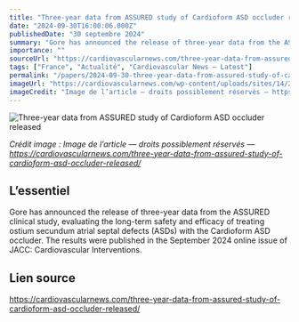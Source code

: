 ```yaml
---
title: "Three-year data from ASSURED study of Cardioform ASD occluder released"
date: "2024-09-30T16:00:06.000Z"
publishedDate: "30 septembre 2024"
summary: "Gore has announced the release of three-year data from the ASSURED clinical study, evaluating the long-term safety and efficacy of treating ostium secundum atrial septal defects (ASDs) with the Cardioform ASD occluder. The results were published in the September 2024 online issue of JACC: Cardiovascular Interventions."
importance: ""
sourceUrl: "https://cardiovascularnews.com/three-year-data-from-assured-study-of-cardioform-asd-occluder-released/"
tags: ["France", "Actualité", "Cardiovascular News — Latest"]
permalink: "/papers/2024-09-30-three-year-data-from-assured-study-of-cardioform-asd-occluder-released"
imageUrl: "https://cardiovascularnews.com/wp-content/uploads/sites/14/2021/03/CARDIOFORM_Septal_Occluder-1.jpg"
imageCredit: "Image de l’article — droits possiblement réservés — https://cardiovascularnews.com/three-year-data-from-assured-study-of-cardioform-asd-occluder-released/"
---
```


![Three-year data from ASSURED study of Cardioform ASD occluder released](https://cardiovascularnews.com/wp-content/uploads/sites/14/2021/03/CARDIOFORM_Septal_Occluder-1.jpg)

*Crédit image : Image de l’article — droits possiblement réservés — https://cardiovascularnews.com/three-year-data-from-assured-study-of-cardioform-asd-occluder-released/*

## L’essentiel

Gore has announced the release of three-year data from the ASSURED clinical study, evaluating the long-term safety and efficacy of treating ostium secundum atrial septal defects (ASDs) with the Cardioform ASD occluder. The results were published in the September 2024 online issue of JACC: Cardiovascular Interventions.

## Lien source

https://cardiovascularnews.com/three-year-data-from-assured-study-of-cardioform-asd-occluder-released/

